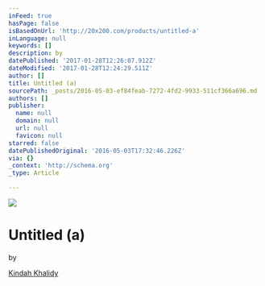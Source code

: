 ```yaml
---
inFeed: true
hasPage: false
isBasedOnUrl: 'http://20x200.com/products/untitled-a'
inLanguage: null
keywords: []
description: by
datePublished: '2017-01-28T12:26:07.912Z'
dateModified: '2017-01-28T12:24:29.511Z'
author: []
title: Untitled (a)
sourcePath: _posts/2016-05-03-ef84feab-7272-4fd2-9933-511cf366a696.md
authors: []
publisher:
  name: null
  domain: null
  url: null
  favicon: null
starred: false
datePublishedOriginal: '2016-05-03T17:32:46.226Z'
via: {}
_context: 'http://schema.org'
_type: Article

---
```

![](http://cdn.shopify.com/s/files/1/0265/3475/products/KindahKhalidy_Untitled1_0002_1000px_1024x1024.png?v=1459964755)

# Untitled (a)

by

[Kindah Khalidy][0]

[0]: http://20x200.com/collections/kindah-khalidy